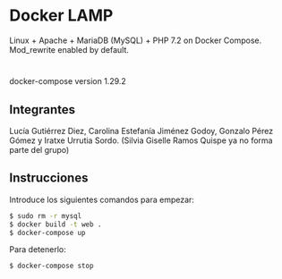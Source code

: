 
# Docker LAMP
Linux + Apache + MariaDB (MySQL) + PHP 7.2 on Docker Compose. Mod_rewrite enabled by default.
#
docker-compose version 1.29.2

## Integrantes
Lucía Gutiérrez Diez,
Carolina Estefanía Jiménez Godoy,
Gonzalo Pérez Gómez y
Iratxe Urrutia Sordo.
(Silvia Giselle Ramos Quispe ya no forma parte del grupo)

## Instrucciones
Introduce los siguientes comandos para empezar:
```bash
$ sudo rm -r mysql
$ docker build -t web .
$ docker-compose up
```

Para detenerlo:
```bash
$ docker-compose stop
```

